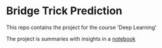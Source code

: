 # Bridge Trick Prediction

This repo contains the project for the course 'Deep Learning'

The project is summaries with insights in a [notebook]()
